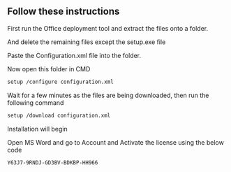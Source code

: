 ## Follow these instructions

First run the Office deployment tool and extract the files onto a folder.

And delete the remaining files except the setup.exe file

Paste the Configuration.xml file into the folder.

Now open this folder in CMD

```bash
setup /configure configuration.xml
```

Wait for a few minutes as the files are being downloaded, then run the following command

```bash
setup /download configuration.xml
```

Installation will begin

Open MS Word and go to Account and Activate the license using the below code

```bash
Y63J7-9RNDJ-GD3BV-BDKBP-HH966
```

